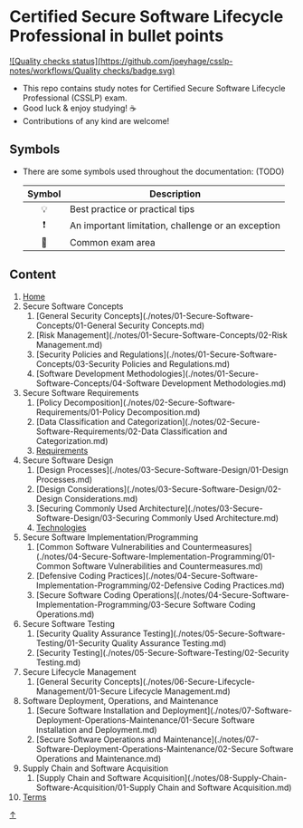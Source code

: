 # Certified Secure Software Lifecycle Professional in bullet points

[![Quality checks status](https://github.com/joeyhage/csslp-notes/workflows/Quality checks/badge.svg)](https://github.com/joeyhage/csslp-notes/actions)

- This repo contains study notes for Certified Secure Software Lifecycle Professional (CSSLP) exam.
- Good luck & enjoy studying! :coffee:
- Contributions of any kind are welcome!

## Symbols

- There are some symbols used throughout the documentation: (TODO)

  | Symbol        | Description                                        |
  | :----:        | -------------------------------------------------- |
  | :bulb:        | Best practice or practical tips                    |
  | :exclamation: | An important limitation, challenge or an exception |
  | :pencil:      | Common exam area                                   |

## Content

<!--nav-->
1. [Home](README.md)
2. Secure Software Concepts
    1. [General Security Concepts](./notes/01-Secure-Software-Concepts/01-General Security Concepts.md)
    2. [Risk Management](./notes/01-Secure-Software-Concepts/02-Risk Management.md)
    3. [Security Policies and Regulations](./notes/01-Secure-Software-Concepts/03-Security Policies and Regulations.md)
    4. [Software Development Methodologies](./notes/01-Secure-Software-Concepts/04-Software Development Methodologies.md)
3. Secure Software Requirements
    1. [Policy Decomposition](./notes/02-Secure-Software-Requirements/01-Policy Decomposition.md)
    2. [Data Classification and Categorization](./notes/02-Secure-Software-Requirements/02-Data Classification and Categorization.md)
    3. [Requirements](./notes/02-Secure-Software-Requirements/03-Requirements.md)
4. Secure Software Design
    1. [Design Processes](./notes/03-Secure-Software-Design/01-Design Processes.md)
    2. [Design Considerations](./notes/03-Secure-Software-Design/02-Design Considerations.md)
    3. [Securing Commonly Used Architecture](./notes/03-Secure-Software-Design/03-Securing Commonly Used Architecture.md)
    4. [Technologies](./notes/03-Secure-Software-Design/04-Technologies.md)
5. Secure Software Implementation/Programming
    1. [Common Software Vulnerabilities and Countermeasures](./notes/04-Secure-Software-Implementation-Programming/01-Common Software Vulnerabilities and Countermeasures.md)
    2. [Defensive Coding Practices](./notes/04-Secure-Software-Implementation-Programming/02-Defensive Coding Practices.md)
    3. [Secure Software Coding Operations](./notes/04-Secure-Software-Implementation-Programming/03-Secure Software Coding Operations.md)
6. Secure Software Testing
    1. [Security Quality Assurance Testing](./notes/05-Secure-Software-Testing/01-Security Quality Assurance Testing.md)
    2. [Security Testing](./notes/05-Secure-Software-Testing/02-Security Testing.md)
7. Secure Lifecycle Management
    1. [General Security Concepts](./notes/06-Secure-Lifecycle-Management/01-Secure Lifecycle Management.md)
8. Software Deployment, Operations, and Maintenance
    1. [Secure Software Installation and Deployment](./notes/07-Software-Deployment-Operations-Maintenance/01-Secure Software Installation and Deployment.md)
    2. [Secure Software Operations and Maintenance](./notes/07-Software-Deployment-Operations-Maintenance/02-Secure Software Operations and Maintenance.md)
9. Supply Chain and Software Acquisition
    1. [Supply Chain and Software Acquisition](./notes/08-Supply-Chain-Software-Acquisition/01-Supply Chain and Software Acquisition.md)
10. [Terms](./notes/09-Terms/Terms.md)

[↑](#content)
